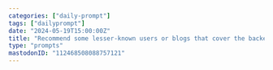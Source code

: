 ```yaml
---
categories: ["daily-prompt"]
tags: ["dailyprompt"]
date: "2024-05-19T15:00:00Z"
title: "Recommend some lesser-known users or blogs that cover the backend programming and networking protocols."
type: "prompts"
mastodonID: "112468508088757121"
---
```

